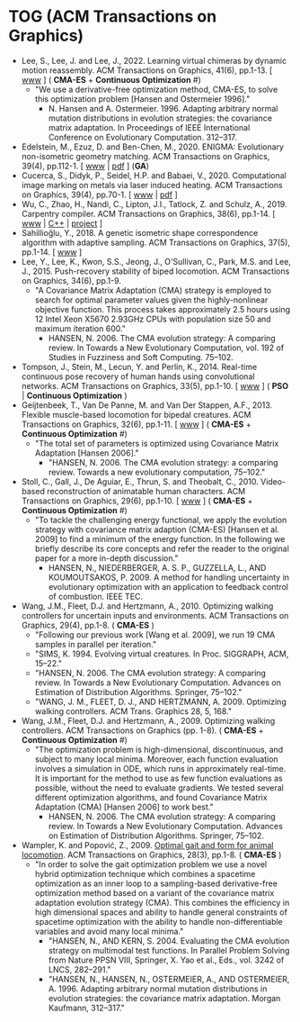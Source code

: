 # TOG (ACM Transactions on Graphics)

* Lee, S., Lee, J. and Lee, J., 2022. Learning virtual chimeras by dynamic motion reassembly. ACM Transactions on Graphics, 41(6), pp.1-13. [ [www](https://dl.acm.org/doi/abs/10.1145/3550454.3555489) ] ( **CMA-ES** + **Continuous Optimization** #)
  * "We use a derivative-free optimization method, CMA-ES, to solve this optimization problem [Hansen and Ostermeier 1996]."
    * N. Hansen and A. Ostermeier. 1996. Adapting arbitrary normal mutation distributions in evolution strategies: the covariance matrix adaptation. In Proceedings of IEEE International Conference on Evolutionary Computation. 312–317.
* Edelstein, M., Ezuz, D. and Ben-Chen, M., 2020. ENIGMA: Evolutionary non-isometric geometry matching. ACM Transactions on Graphics, 39(4), pp.112-1. [ [www](https://dl.acm.org/doi/abs/10.1145/3386569.3392447) | [pdf](https://dl.acm.org/doi/pdf/10.1145/3386569.3392447) ] (**GA**)
* Cucerca, S., Didyk, P., Seidel, H.P. and Babaei, V., 2020. Computational image marking on metals via laser induced heating. ACM Transactions on Graphics, 39(4), pp.70-1. [ [www](https://dl.acm.org/doi/abs/10.1145/3386569.3392423) | [pdf](https://dl.acm.org/doi/pdf/10.1145/3386569.3392423) ]
* Wu, C., Zhao, H., Nandi, C., Lipton, J.I., Tatlock, Z. and Schulz, A., 2019. Carpentry compiler. ACM Transactions on Graphics, 38(6), pp.1-14. [ [www](https://dl.acm.org/doi/abs/10.1145/3355089.3356518) | [C++](https://github.com/helm-compiler/carpentry-compiler) | [project](https://grail.cs.washington.edu/projects/carpentrycompiler/) ]
* Sahillioğlu, Y., 2018. A genetic isometric shape correspondence algorithm with adaptive sampling. ACM Transactions on Graphics, 37(5), pp.1-14. [ [www](https://dl.acm.org/doi/abs/10.1145/3243593) ]
* Lee, Y., Lee, K., Kwon, S.S., Jeong, J., O'Sullivan, C., Park, M.S. and Lee, J., 2015. Push-recovery stability of biped locomotion. ACM Transactions on Graphics, 34(6), pp.1-9.
  * "A Covariance Matrix Adaptation (CMA) strategy is employed to search for optimal parameter values given the highly-nonlinear objective function. This process takes approximately 2.5 hours using 12 Intel Xeon X5670 2.93GHz CPUs with population size 50 and maximum iteration 600."
    * HANSEN, N. 2006. The CMA evolution strategy: A comparing review. In Towards a New Evolutionary Computation, vol. 192 of Studies in Fuzziness and Soft Computing. 75–102.
* Tompson, J., Stein, M., Lecun, Y. and Perlin, K., 2014. Real-time continuous pose recovery of human hands using convolutional networks. ACM Transactions on Graphics, 33(5), pp.1-10. [ [www](https://dl.acm.org/doi/abs/10.1145/2629500) ] (  **PSO** | **Continuous Optimization** )
* Geijtenbeek, T., Van De Panne, M. and Van Der Stappen, A.F., 2013. Flexible muscle-based locomotion for bipedal creatures. ACM Transactions on Graphics, 32(6), pp.1-11. [ [www](https://dl.acm.org/doi/abs/10.1145/2508363.2508399) ] ( **CMA-ES** + **Continuous Optimization** #)
  * "The total set of parameters is optimized using Covariance Matrix Adaptation [Hansen 2006]."
    * "HANSEN, N. 2006. The CMA evolution strategy: a comparing review. Towards a new evolutionary computation, 75–102."
* Stoll, C., Gall, J., De Aguiar, E., Thrun, S. and Theobalt, C., 2010. Video-based reconstruction of animatable human characters. ACM Transactions on Graphics, 29(6), pp.1-10. [ [www](https://dl.acm.org/doi/abs/10.1145/1882261.1866161) ] ( **CMA-ES** + **Continuous Optimization** #)
  * "To tackle the challenging energy functional, we apply the evolution strategy with covariance matrix adaption (CMA-ES) [Hansen et al. 2009] to find a minimum of the energy function. In the following we briefly describe its core concepts and refer the reader to the original paper for a more in-depth discussion."
    * HANSEN, N., NIEDERBERGER, A. S. P., GUZZELLA, L., AND KOUMOUTSAKOS, P. 2009. A method for handling uncertainty in evolutionary optimization with an application to feedback control of combustion. IEEE TEC.
* Wang, J.M., Fleet, D.J. and Hertzmann, A., 2010. Optimizing walking controllers for uncertain inputs and environments. ACM Transactions on Graphics, 29(4), pp.1-8. ( **CMA-ES** )
  * "Following our previous work [Wang et al. 2009], we run 19 CMA samples in parallel per iteration."
  * "SIMS, K. 1994. Evolving virtual creatures. In Proc. SIGGRAPH, ACM, 15–22."
  * "HANSEN, N. 2006. The CMA evolution strategy: A comparing review. In Towards a New Evolutionary Computation. Advances on Estimation of Distribution Algorithms. Springer, 75–102."
  * "WANG, J. M., FLEET, D. J., AND HERTZMANN, A. 2009. Optimizing walking controllers. ACM Trans. Graphics 28, 5, 168."
* Wang, J.M., Fleet, D.J. and Hertzmann, A., 2009. Optimizing walking controllers. ACM Transactions on Graphics (pp. 1-8). ( **CMA-ES** + **Continuous Optimization** #)
  * "The optimization problem is high-dimensional, discontinuous, and subject to many local minima. Moreover, each function evaluation involves a simulation in ODE, which runs in approximately real-time. It is important for the method to use as few function evaluations as possible, without the need to evaluate gradients. We tested several different optimization algorithms, and found Covariance Matrix Adaptation (CMA) [Hansen 2006] to work best."
    * HANSEN, N. 2006. The CMA evolution strategy: A comparing review. In Towards a New Evolutionary Computation. Advances on Estimation of Distribution Algorithms. Springer, 75–102.
* Wampler, K. and Popović, Z., 2009. [Optimal gait and form for animal locomotion](https://dl.acm.org/doi/10.1145/1531326.1531366). ACM Transactions on Graphics, 28(3), pp.1-8. ( **CMA-ES** )
  * "In order to solve the gait optimization problem we use a novel hybrid optimization technique which combines a spacetime optimization as an inner loop to a sampling-based derivative-free optimization method based on a variant of the covariance matrix adaptation evolution strategy (CMA). This combines the efficiency in high dimensional spaces and ability to handle general constraints of spacetime optimization with the ability to handle non-differentiable variables and avoid many local minima."
    * "HANSEN, N., AND KERN, S. 2004. Evaluating the CMA evolution strategy on multimodal test functions. In Parallel Problem Solving from Nature PPSN VIII, Springer, X. Yao et al., Eds., vol. 3242 of LNCS, 282–291."
    * "HANSEN, N., HANSEN, N., OSTERMEIER, A., AND OSTERMEIER, A. 1996. Adapting arbitrary normal mutation distributions in evolution strategies: the covariance matrix adaptation. Morgan Kaufmann, 312–317."
